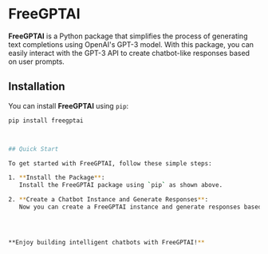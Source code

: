 # FreeGPTAI

**FreeGPTAI** is a Python package that simplifies the process of generating text completions using OpenAI's GPT-3 model. With this package, you can easily interact with the GPT-3 API to create chatbot-like responses based on user prompts.

## Installation

You can install **FreeGPTAI** using `pip`:

```bash
pip install freegptai



## Quick Start

To get started with FreeGPTAI, follow these simple steps:

1. **Install the Package**:
   Install the FreeGPTAI package using `pip` as shown above.

2. **Create a Chatbot Instance and Generate Responses**:
   Now you can create a FreeGPTAI instance and generate responses based on prompts:




**Enjoy building intelligent chatbots with FreeGPTAI!**

